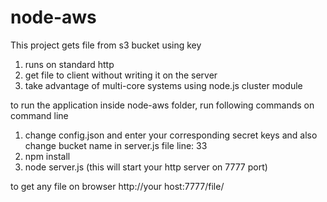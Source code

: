# node-aws

This project gets file from s3 bucket using key
  1. runs on standard http
  2. get file to client without writing it on the server
  3. take advantage of multi-core systems using node.js cluster module
  

to run the application inside node-aws folder, run following commands on command line
  1. change config.json and enter your corresponding secret keys and also change bucket name in server.js file line: 33
  2. npm install
  3. node server.js (this will start your http server on 7777 port)

to get any file on browser http://your host:7777/file/<key>
